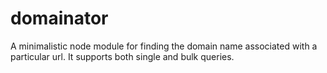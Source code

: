 # domainator
A minimalistic node module for finding the domain name associated with a particular url. It supports both single and bulk queries.
